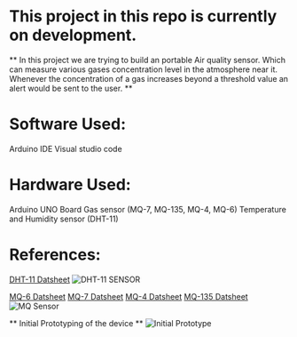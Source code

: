 # This project in this repo is currently on development.

** In this project we are trying to build an portable Air quality sensor. Which can measure various gases concentration level in the atmosphere near it. Whenever the concentration of a gas increases beyond a threshold value an alert would be sent to the user. **

# Software Used:
Arduino IDE
Visual studio code

# Hardware Used:
Arduino UNO Board
Gas sensor (MQ-7, MQ-135, MQ-4, MQ-6)
Temperature and Humidity sensor (DHT-11)

# References:
[DHT-11 Datsheet](https://components101.com/sensors/dht11-temperature-sensor)
![DHT-11 SENSOR](https://github.com/saswat711/Air-Quality-Measurement/blob/main/dht-11-sensor%20image.jpg?raw=true)

[MQ-6 Datsheet](https://www.sparkfun.com/datasheets/Sensors/Biometric/MQ-6.pdf)
[MQ-7 Datsheet](https://www.sparkfun.com/datasheets/Sensors/Biometric/MQ-7.pdf)
[MQ-4 Datsheet](https://www.sparkfun.com/datasheets/Sensors/Biometric/MQ-4.pdf)
[MQ-135 Datsheet](https://components101.com/sensors/mq135-gas-sensor-for-air-quality)
![MQ Sensor](https://github.com/saswat711/Air-Quality-Measurement/blob/main/MQSensor%20image.jpg?raw=true)

** Initial Prototyping of the device **
![Initial Prototype](https://github.com/saswat711/Air-Quality-Measurement/blob/main/Initial%20prototyping%20image.jpg?raw=true)